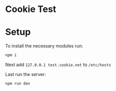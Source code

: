 # Cookie Test

# Setup

To install the necessary modules run:

```bash
npm i
```

Next add `127.0.0.1 test.cookie.net` to `/etc/hosts`

Last run the server:

```bash
npm run dev
```
